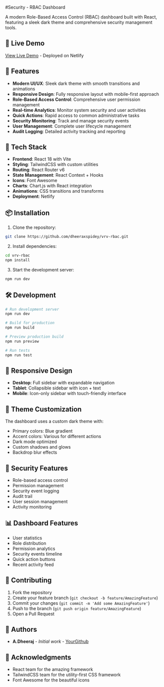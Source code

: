 #Security - RBAC Dashboard



A modern Role-Based Access Control (RBAC) dashboard built with React, featuring a sleek dark theme and comprehensive security management tools.

## 🌟 Live Demo

[View Live Demo]([https://6755b7a33422f40008f7535e--beamish-eclair-7079b0.netlify.app/](https://beamish-eclair-7079b0.netlify.app/)) - Deployed on Netlify

## 🌟 Features

- **Modern UI/UX**: Sleek dark theme with smooth transitions and animations
- **Responsive Design**: Fully responsive layout with mobile-first approach
- **Role-Based Access Control**: Comprehensive user permission management
- **Real-time Analytics**: Monitor system security and user activities
- **Quick Actions**: Rapid access to common administrative tasks
- **Security Monitoring**: Track and manage security events
- **User Management**: Complete user lifecycle management
- **Audit Logging**: Detailed activity tracking and reporting

## 🚀 Tech Stack

- **Frontend**: React 18 with Vite
- **Styling**: TailwindCSS with custom utilities
- **Routing**: React Router v6
- **State Management**: React Context + Hooks
- **Icons**: Font Awesome
- **Charts**: Chart.js with React integration
- **Animations**: CSS transitions and transforms
- **Deployment**: Netlify

## 📦 Installation

1. Clone the repository:

```bash
git clone https://github.com/dheeraxspidey/vrv-rbac.git
```

2. Install dependencies:

```bash
cd vrv-rbac
npm install
```

3. Start the development server:

```bash
npm run dev
```

## 🛠️ Development

```bash
# Run development server
npm run dev

# Build for production
npm run build

# Preview production build
npm run preview

# Run tests
npm run test
```

## 📱 Responsive Design

- **Desktop**: Full sidebar with expandable navigation
- **Tablet**: Collapsible sidebar with icon + text
- **Mobile**: Icon-only sidebar with touch-friendly interface

## 🎨 Theme Customization

The dashboard uses a custom dark theme with:
- Primary colors: Blue gradient
- Accent colors: Various for different actions
- Dark mode optimized
- Custom shadows and glows
- Backdrop blur effects

## 🔐 Security Features

- Role-based access control
- Permission management
- Security event logging
- Audit trail
- User session management
- Activity monitoring

## 📊 Dashboard Features

- User statistics
- Role distribution
- Permission analytics
- Security events timeline
- Quick action buttons
- Recent activity feed

## 🤝 Contributing

1. Fork the repository
2. Create your feature branch (`git checkout -b feature/AmazingFeature`)
3. Commit your changes (`git commit -m 'Add some AmazingFeature'`)
4. Push to the branch (`git push origin feature/AmazingFeature`)
5. Open a Pull Request



## 👥 Authors

- **A.Dheeraj** - *Initial work* - [YourGithub](https://github.com/dheeraxspidey)

## 🙏 Acknowledgments

- React team for the amazing framework
- TailwindCSS team for the utility-first CSS framework
- Font Awesome for the beautiful icons



